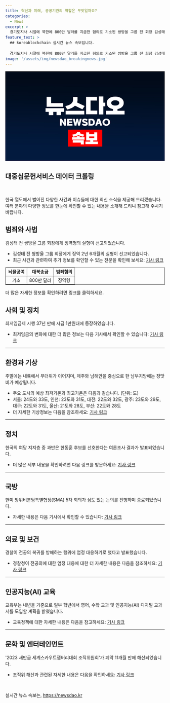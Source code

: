```yaml
---
title: 혁신과 미래, 공공기관의 역할은 무엇일까요?
categories:
  - News
excerpt: >
  경기도지사 시절에 북한에 800만 달러를 지급한 혐의로 기소된 쌍방울 그룹 전 회장 김성태가 징역 2년 6개월 실형을 선고받았다. 최저임금 시급이 1만30원으로 결정되면서 노사 간 충돌이 예상된다. 주말에는 내륙에는 무더위가, 제주와 남해안 등 남부지방에는 장맛비가 예상된다. 국민의힘 차기 대표 선호도 조사에서 한동훈 후보의 지지율이 57%로 가장 높게 나타났다. 한미 방위비분담특별협정 5차 회의가 종료되고, 경찰이 전공의 복귀를 방해하는 행위에 대해 엄정 대응할 예정이다. 검찰이 노영민과 김현미에 대한 압수수색을 실시했다. 교육부는 내년부터 AI교과서를 도입하고 영어·수학 교과 등에 다양한 교육정책을 추진하겠다고 발표했다. 2023 새만금 세계스카우트잼버리대회 조직위원회가 폐막 11개월 만에 해산했다.
feature_text: >
  ## koreablockchain 실시간 뉴스 속보입니다.

  경기도지사 시절에 북한에 800만 달러를 지급한 혐의로 기소된 쌍방울 그룹 전 회장 김성태가 징역 2년 6개월 실형을 선고받았다. 최저임금 시급이 1만30원으로 결정되면서 노사 간 충돌이 예상된다. 주말에는 내륙에는 무더위가, 제주와 남해안 등 남부지방에는 장맛비가 예상된다. 국민의힘 차기 대표 선호도 조사에서 한동훈 후보의 지지율이 57%로 가장 높게 나타났다. 한미 방위비분담특별협정 5차 회의가 종료되고, 경찰이 전공의 복귀를 방해하는 행위에 대해 엄정 대응할 예정이다. 검찰이 노영민과 김현미에 대한 압수수색을 실시했다. 교육부는 내년부터 AI교과서를 도입하고 영어·수학 교과 등에 다양한 교육정책을 추진하겠다고 발표했다. 2023 새만금 세계스카우트잼버리대회 조직위원회가 폐막 11개월 만에 해산했다.
image: '/assets/img/newsdao_breakingnews.jpg'
---
```


<p><img src="/assets/img/newsdao_breakingnews.jpg" alt="koreablockchain 속보" /></p>

<h2 data-ke-size="size26">대중심문헌서비스 데이터 크롤링</h2>

<p data-ke-size="size16">&nbsp;</p>

<p>한국 열도에서 벌어진 다양한 사건과 이슈들에 대한 최신 소식을 제공해 드리겠습니다. 여러 분야의 다양한 정보를 한눈에 확인할 수 있는 내용을 소개해 드리니 참고해 주시기 바랍니다.</p>

<h2 data-ke-size="size24">범죄와 사법</h2>

<p data-ke-size="size16">김성태 전 쌍방울 그룹 회장에게 징역형의 실형이 선고되었습니다.</p>

<ul>
  <li>김성태 전 쌍방울 그룹 회장에게 징역 2년 6개월의 실형이 선고되었습니다.</li>
  <li>최근 사건과 관련하여 추가 정보를 확인할 수 있는 전문을 확인해 보세요: <a href="https://www.yna.co.kr/view/AKR20240712099452061">기사 링크</a></li>
</ul>

<table style="width: 100%;" border="1">
<tbody>
<tr>
<td style="text-align: center; height: 17px;"><b>뇌물공여</b></td>
<td style="text-align: center; height: 17px;"><b>대북송금</b></td>
<td style="text-align: center; height: 17px;"><b>범죄혐의</b></td>
</tr>
<tr>
<td style="text-align: center; height: 17px;">기소</td>
<td style="text-align: center; height: 17px;">800만 달러</td>
<td style="text-align: center; height: 17px;">징역형</td>
</tr>
</tbody>
</table>

<p data-ke-size="size16">더 많은 자세한 정보를 확인하려면 링크를 클릭하세요.</p>

<h2 data-ke-size="size24">사회 및 정치</h2>

<p data-ke-size="size16">최저임금제 시행 37년 만에 시급 1만원대에 등장하였습니다.</p>

<ul>
  <li>최저임금의 변화에 대한 더 많은 정보는 다음 기사에서 확인할 수 있습니다: <a href="https://www.yna.co.kr/view/AKR20240712075700530">기사 링크</a></li>
</ul>

<hr>

<h2 data-ke-size="size24">환경과 기상</h2>

<p data-ke-size="size16">주말에는 내륙에서 무더위가 이어지며, 제주와 남해안을 중심으로 한 남부지방에는 장맛비가 예상됩니다.</p>

<ul>
  <li>주요 도시의 예상 최저기온과 최고기온은 다음과 같습니다. (단위: 도)</li>
  <li>서울: 24도와 33도, 인천: 23도와 31도, 대전: 22도와 32도, 광주: 23도와 29도, 대구: 22도와 31도, 울산: 21도와 28도, 부산: 22도와 28도</li>
  <li>더 자세한 기상정보는 다음을 참조하세요: <a href="https://www.yna.co.kr/AKR20240712137600530">기사 링크</a></li>
</ul>

<hr>

<h2 data-ke-size="size24">정치</h2>

<p data-ke-size="size16">한국의 여당 지지층 중 과반은 한동훈 후보를 선호한다는 여론조사 결과가 발표되었습니다.</p>

<ul>
  <li>더 많은 세부 내용을 확인하려면 다음 링크를 방문하세요: <a href="https://www.yna.co.kr/view/AKR20240712067700001">기사 링크</a></li>
</ul>

<hr>

<h2 data-ke-size="size24">국방</h2>

<p data-ke-size="size16">한미 방위비분담특별협정(SMA) 5차 회의가 심도 있는 논의를 진행하며 종료되었습니다.</p>

<ul>
  <li>자세한 내용은 다음 기사에서 확인할 수 있습니다: <a href="https://www.yna.co.kr/view/AKR20240712120351504">기사 링크</a></li>
</ul>

<hr>

<h2 data-ke-size="size24">의료 및 보건</h2>

<p data-ke-size="size16">경찰이 전공의 복귀를 방해하는 행위에 엄정 대응하기로 했다고 발표했습니다.</p>

<ul>
  <li>경찰청이 전공의에 대한 엄정 대응에 대한 더 자세한 내용은 다음을 참조하세요: <a href="https://www.yna.co.kr/view/AKR20240712119000004">기사 링크</a></li>
</ul>

<hr>

<h2 data-ke-size="size24">인공지능(AI) 교육</h2>

<p data-ke-size="size16">교육부는 내년을 기준으로 일부 학년에서 영어, 수학 교과 및 인공지능(AI) 디지털 교과서를 도입할 계획을 밝혔습니다.</p>

<ul>
  <li>교육정책에 대한 자세한 내용은 다음을 참고하세요: <a href="https://www.yna.co.kr/view/AKR20240712065500530">기사 링크</a></li>
</ul>

<hr>

<h2 data-ke-size="size24">문화 및 엔터테인먼트</h2>

<p data-ke-size="size16">'2023 새만금 세계스카우트잼버리대회 조직위원회'가 폐막 11개월 만에 해산되었습니다.</p>

<ul>
  <li>조직위 해산과 관련된 자세한 내용은 다음을 확인하세요: <a href="https://www.yna.co.kr/view/AKR20240712079100530">기사 링크</a></li>
</ul>

<p data-ke-size="size16">&nbsp;</p>
실시간 뉴스 속보는, <a href="https://newsdao.kr" rel="dofollow">https://newsdao.kr</a>


